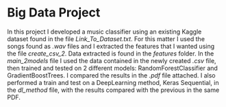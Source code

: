 # Big Data Project

In this project I developed a music classifier using an existing Kaggle dataset found in the file *Link_To_Dataset.txt*.
For this matter I used the songs found as *.wav* files and I extracted the features that I wanted using the file *create_csv_2*. Data extracted is found in the *features* folder.
In the *main_2models* file I used the data contained in the newly created *.csv* file, then trained and tested on 2 different models: RandomForestClassifier and GradientBoostTrees. I compared the results in the *.pdf* file attached.
I also performed a train and test on a DeepLearning method, Keras Sequential, in the *dl_method* file, with the results compared with the previous in the same PDF.



